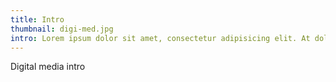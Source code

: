 ```yaml
---
title: Intro
thumbnail: digi-med.jpg
intro: Lorem ipsum dolor sit amet, consectetur adipisicing elit. At dolor facilis illum ipsam itaque maiores minus necessitatibus odio placeat porro, quis, rem ut voluptatem?
---
```


Digital media intro